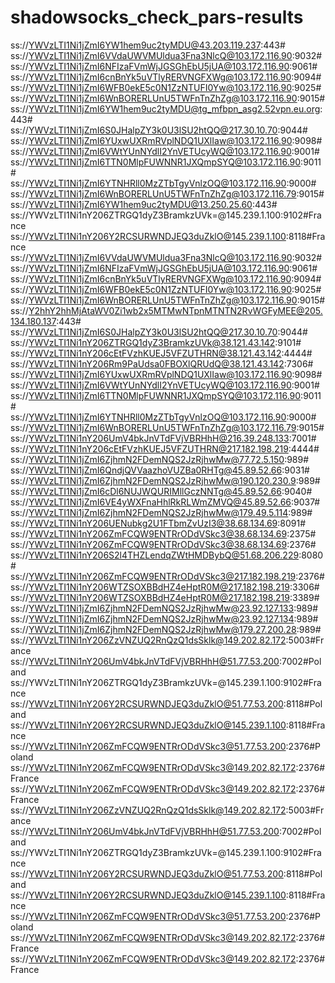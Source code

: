 # shadowsocks_check_pars-results   
ss://YWVzLTI1Ni1jZmI6YW1hem9uc2tyMDU@43.203.119.237:443#   
ss://YWVzLTI1Ni1jZmI6VVdaUWVMUldua3Fna3NlcQ@103.172.116.90:9032#   
ss://YWVzLTI1Ni1jZmI6NFIzaFVmWjJGSGhEbU5jUA@103.172.116.90:9061#   
ss://YWVzLTI1Ni1jZmI6cnBnYk5uVTlyRERVNGFXWg@103.172.116.90:9094#   
ss://YWVzLTI1Ni1jZmI6WFB0ekE5c0N1ZzNTUFI0Yw@103.172.116.90:9025#   
ss://YWVzLTI1Ni1jZmI6WnBORERLUnU5TWFnTnZhZg@103.172.116.90:9015#   
ss://YWVzLTI1Ni1jZmI6YW1hem9uc2tyMDU@tg_mfbpn_asg2.52vpn.eu.org:443#   
ss://YWVzLTI1Ni1jZmI6S0JHalpZY3k0U3lSU2htQQ@217.30.10.70:9044#   
ss://YWVzLTI1Ni1jZmI6YUxwUXRmRVplNDQ1UXlIaw@103.172.116.90:9098#   
ss://YWVzLTI1Ni1jZmI6VWtYUnNYdlI2YnVETUcyWQ@103.172.116.90:9001#   
ss://YWVzLTI1Ni1jZmI6TTN0MlpFUWNNR1JXQmpSYQ@103.172.116.90:9011#   
ss://YWVzLTI1Ni1jZmI6YTNHRll0MzZTbTgyVnlzOQ@103.172.116.90:9000#   
ss://YWVzLTI1Ni1jZmI6WnBORERLUnU5TWFnTnZhZg@103.172.116.79:9015#   
ss://YWVzLTI1Ni1jZmI6YW1hem9uc2tyMDU@13.250.25.60:443#
ss://YWVzLTI1Ni1nY206ZTRGQ1dyZ3BramkzUVk=@145.239.1.100:9102#France   
ss://YWVzLTI1Ni1nY206Y2RCSURWNDJEQ3duZklO@145.239.1.100:8118#France   
ss://YWVzLTI1Ni1jZmI6VVdaUWVMUldua3Fna3NlcQ@103.172.116.90:9032#   
ss://YWVzLTI1Ni1jZmI6NFIzaFVmWjJGSGhEbU5jUA@103.172.116.90:9061#   
ss://YWVzLTI1Ni1jZmI6cnBnYk5uVTlyRERVNGFXWg@103.172.116.90:9094#   
ss://YWVzLTI1Ni1jZmI6WFB0ekE5c0N1ZzNTUFI0Yw@103.172.116.90:9025#   
ss://YWVzLTI1Ni1jZmI6WnBORERLUnU5TWFnTnZhZg@103.172.116.90:9015#   
ss://Y2hhY2hhMjAtaWV0Zi1wb2x5MTMwNTpnMTNTN2RvWGFyMEE@205.134.180.137:443#   
ss://YWVzLTI1Ni1jZmI6S0JHalpZY3k0U3lSU2htQQ@217.30.10.70:9044#   
ss://YWVzLTI1Ni1nY206ZTRGQ1dyZ3BramkzUVk@38.121.43.142:9101#   
ss://YWVzLTI1Ni1nY206cEtFVzhKUEJ5VFZUTHRN@38.121.43.142:4444#   
ss://YWVzLTI1Ni1nY206Rm9PaUdsa0FBOXlQRUdQ@38.121.43.142:7306#   
ss://YWVzLTI1Ni1jZmI6YUxwUXRmRVplNDQ1UXlIaw@103.172.116.90:9098#   
ss://YWVzLTI1Ni1jZmI6VWtYUnNYdlI2YnVETUcyWQ@103.172.116.90:9001#   
ss://YWVzLTI1Ni1jZmI6TTN0MlpFUWNNR1JXQmpSYQ@103.172.116.90:9011#   
ss://YWVzLTI1Ni1jZmI6YTNHRll0MzZTbTgyVnlzOQ@103.172.116.90:9000#   
ss://YWVzLTI1Ni1jZmI6WnBORERLUnU5TWFnTnZhZg@103.172.116.79:9015#   
ss://YWVzLTI1Ni1nY206UmV4bkJnVTdFVjVBRHhH@216.39.248.133:7001#   
ss://YWVzLTI1Ni1nY206cEtFVzhKUEJ5VFZUTHRN@217.182.198.219:4444#   
ss://YWVzLTI1Ni1jZmI6ZjhmN2FDemNQS2JzRjhwMw@77.72.5.150:989#   
ss://YWVzLTI1Ni1jZmI6QndjQVVaazhoVUZBa0RHTg@45.89.52.66:9031#   
ss://YWVzLTI1Ni1jZmI6ZjhmN2FDemNQS2JzRjhwMw@190.120.230.9:989#   
ss://YWVzLTI1Ni1jZmI6cDl6NUJWQURIMllGczNNTg@45.89.52.66:9040#   
ss://YWVzLTI1Ni1jZmI6VE4yWXFnaHhlRkRLWmZMVQ@45.89.52.66:9037#   
ss://YWVzLTI1Ni1jZmI6ZjhmN2FDemNQS2JzRjhwMw@179.49.5.114:989#   
ss://YWVzLTI1Ni1nY206UENubkg2U1FTbmZvUzI3@38.68.134.69:8091#   
ss://YWVzLTI1Ni1nY206ZmFCQW9ENTRrODdVSkc3@38.68.134.69:2375#   
ss://YWVzLTI1Ni1nY206ZmFCQW9ENTRrODdVSkc3@38.68.134.69:2376#   
ss://YWVzLTI1Ni1nY206S2l4THZLendqZWtHMDBybQ@51.68.206.229:8080#   
ss://YWVzLTI1Ni1nY206ZmFCQW9ENTRrODdVSkc3@217.182.198.219:2376#   
ss://YWVzLTI1Ni1nY206WTZSOXBBdHZ4eHptR0M@217.182.198.219:3306#   
ss://YWVzLTI1Ni1nY206WTZSOXBBdHZ4eHptR0M@217.182.198.219:3389#   
ss://YWVzLTI1Ni1jZmI6ZjhmN2FDemNQS2JzRjhwMw@23.92.127.133:989#   
ss://YWVzLTI1Ni1jZmI6ZjhmN2FDemNQS2JzRjhwMw@23.92.127.134:989#   
ss://YWVzLTI1Ni1jZmI6ZjhmN2FDemNQS2JzRjhwMw@179.27.200.28:989#   
ss://YWVzLTI1Ni1nY206ZzVNZUQ2RnQzQ1dsSklk@149.202.82.172:5003#France   
ss://YWVzLTI1Ni1nY206UmV4bkJnVTdFVjVBRHhH@51.77.53.200:7002#Poland    
ss://YWVzLTI1Ni1nY206ZTRGQ1dyZ3BramkzUVk=@145.239.1.100:9102#France    
ss://YWVzLTI1Ni1nY206Y2RCSURWNDJEQ3duZklO@51.77.53.200:8118#Poland    
ss://YWVzLTI1Ni1nY206Y2RCSURWNDJEQ3duZklO@145.239.1.100:8118#France   
ss://YWVzLTI1Ni1nY206ZmFCQW9ENTRrODdVSkc3@51.77.53.200:2376#Poland   
ss://YWVzLTI1Ni1nY206ZmFCQW9ENTRrODdVSkc3@149.202.82.172:2376#France   
ss://YWVzLTI1Ni1nY206ZmFCQW9ENTRrODdVSkc3@149.202.82.172:2376#France   
ss://YWVzLTI1Ni1nY206ZzVNZUQ2RnQzQ1dsSklk@149.202.82.172:5003#France   
ss://YWVzLTI1Ni1nY206UmV4bkJnVTdFVjVBRHhH@51.77.53.200:7002#Poland   
ss://YWVzLTI1Ni1nY206ZTRGQ1dyZ3BramkzUVk=@145.239.1.100:9102#France   
ss://YWVzLTI1Ni1nY206Y2RCSURWNDJEQ3duZklO@51.77.53.200:8118#Poland   
ss://YWVzLTI1Ni1nY206Y2RCSURWNDJEQ3duZklO@145.239.1.100:8118#France   
ss://YWVzLTI1Ni1nY206ZmFCQW9ENTRrODdVSkc3@51.77.53.200:2376#Poland   
ss://YWVzLTI1Ni1nY206ZmFCQW9ENTRrODdVSkc3@149.202.82.172:2376#France   
ss://YWVzLTI1Ni1nY206ZmFCQW9ENTRrODdVSkc3@149.202.82.172:2376#France   
